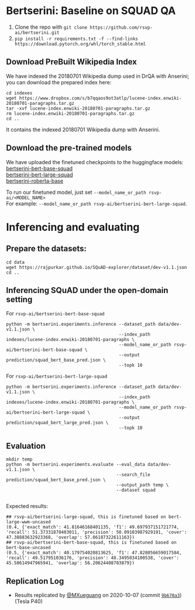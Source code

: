 # Bertserini: Baseline on SQUAD QA

1. Clone the repo with ```git clone https://github.com/rsvp-ai/bertserini.git```
2. ```pip install -r requirements.txt -f --find-links https://download.pytorch.org/whl/torch_stable.html```

## Download PreBuilt Wikipedia Index

We have indexed the 20180701 Wikipedia dump used in DrQA with Anserini; you can download the prepared index here:
```
cd indexes
wget https://www.dropbox.com/s/b7qqaos9ot3atlp/lucene-index.enwiki-20180701-paragraphs.tar.gz
tar -xvf lucene-index.enwiki-20180701-paragraphs.tar.gz
rm lucene-index.enwiki-20180701-paragraphs.tar.gz
cd ..
```
It contains the indexed 20180701 Wikipedia dump with Anserini.

## Download the pre-trained models

We have uploaded the finetuned checkpoints to the huggingface models: \
[bertserini-bert-base-squad](https://huggingface.co/rsvp-ai/bertserini-bert-base-squad) \
[bertserini-bert-large-squad](https://huggingface.co/rsvp-ai/bertserini-bert-large-squad) \
[bertserini-roberta-base](https://huggingface.co/rsvp-ai/bertserini-roberta-base)

To run our finetuned model, just set ```--model_name_or_path rsvp-ai/<MODEL_NAME>```   
For example: ```--model_name_or_path rsvp-ai/bertserini-bert-large-squad```.

# Inferencing and evaluating

## Prepare the datasets:

```
cd data
wget https://rajpurkar.github.io/SQuAD-explorer/dataset/dev-v1.1.json
cd ..
```

## Inferencing SQuAD under the open-domain setting
For `rsvp-ai/bertserini-bert-base-squad`
```
python -m bertserini.experiments.inference --dataset_path data/dev-v1.1.json \
                                           --index_path indexes/lucene-index.enwiki-20180701-paragraphs \
                                           --model_name_or_path rsvp-ai/bertserini-bert-base-squad \
                                           --output prediction/squad_bert_base_pred.json \
                                           --topk 10

```

For `rsvp-ai/bertserini-bert-large-squad`
```
python -m bertserini.experiments.inference --dataset_path data/dev-v1.1.json \
                                           --index_path indexes/lucene-index.enwiki-20180701-paragraphs \
                                           --model_name_or_path rsvp-ai/bertserini-bert-large-squad \
                                           --output prediction/squad_bert_large_pred.json \
                                           --topk 10

```
## Evaluation

```
mkdir temp
python -m bertserini.experiments.evaluate --eval_data data/dev-v1.1.json \
                                          --search_file prediction/squad_bert_base_pred.json \
                                          --output_path temp \
                                          --dataset squad
                                          
```
Expected results:
```
## rsvp-ai/bertserini-large-squad, this is finetuned based on bert-large-wwm-uncased
(0.4, {'exact_match': 41.81646168401135, 'f1': 49.697937151721774, 'recall': 51.37331878403011, 'precision': 50.09103987929191, 'cover': 47.38883632923368, 'overlap': 57.86187322611163})
## rsvp-ai/bertserini-bert-base-squad, this is finetuned based on bert-base-uncased
(0.5, {'exact_match': 40.179754020813625, 'f1': 47.828056659017584, 'recall': 49.517951036176, 'precision': 48.3495034100538, 'cover': 45.50614947965941, 'overlap': 56.20624408703879})
```

## Replication Log

+ Results replicated by [@MXueguang](https://github.com/MXueguang) on 2020-10-07 (commit [`9b670a3`](https://github.com/MXueguang/bertserini/commit/9b670a3942d24eb0188d55a140342257407f9c52)) (Tesla P40)